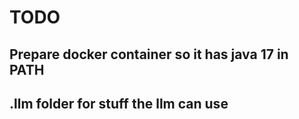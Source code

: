 # TODO

## Prepare docker container so it has java 17 in PATH

## .llm folder for stuff the llm can use
